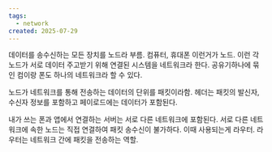 ```yaml
---
tags:
  - network
created: 2025-07-29
---
```

데이터를 송수신하는 모든 장치를 노드라 부름. 컴퓨터, 휴대폰 이런거가 노드. 이런 각 노드가 서로 데이터 주고받기 위해 연결된 시스템을 네트워크라 한다. 공유기하나에 묶인 컴이랑 폰도 하나의 네트워크라 할 수 있다.

노드가 네트워크를 통해 전송하는 데이터의 단위를 패킷이라함. 헤더는 패킷의 발신자, 수신자 정보를 포함하고 페이로드에는 데이터가 포함된다.

내가 쓰는 폰과 앱에서 연결하는 서버는 서로 다른 네트워크에 포함된다. 서로 다른 네트워크에 속한 노드는 직접 연결하여 패킷 송수신이 불가하다. 이때 사용되는게 라우터. 라우터는 네트워크 간에 패킷을 전송하는 역할.